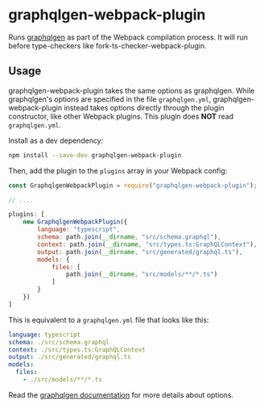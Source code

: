 # graphqlgen-webpack-plugin

Runs [graphqlgen](https://github.com/prisma/graphqlgen) as part of the Webpack compilation process. It will run before type-checkers like fork-ts-checker-webpack-plugin.

## Usage

graphqlgen-webpack-plugin takes the same options as graphqlgen. While graphqlgen's options are specified in the file `graphqlgen.yml`,
graphqlgen-webpack-plugin instead takes options directly through the plugin constructor, like other Webpack plugins. This plugin does **NOT** read `graphqlgen.yml`.

Install as a dev dependency:

```bash
npm install --save-dev graphqlgen-webpack-plugin
```

Then, add the plugin to the `plugins` array in your Webpack config:

```javascript
const GraphqlgenWebpackPlugin = require("graphqlgen-webpack-plugin");

// ....

plugins: [
    new GraphqlgenWebpackPlugin({
        language: "typescript",
        schema: path.join(__dirname, "src/schema.graphql"),
        context: path.join(__dirname, "src/types.ts:GraphQLContext"),
        output: path.join(__dirname, "src/generated/graphql.ts"),
        models: {
            files: [
                path.join(__dirname, "src/models/**/*.ts")
            ]
        }
    })
]
```

This is equivalent to a `graphqlgen.yml` file that looks like this:

```yml
language: typescript
schema: ./src/schema.graphql
context: ./src/types.ts:GraphQLContext
output: ./src/generated/graphql.ts
models:
  files:
    - ./src/models/**/*.ts
```

Read the [graphqlgen documentation](https://oss.prisma.io/graphqlgen/) for more details about options.